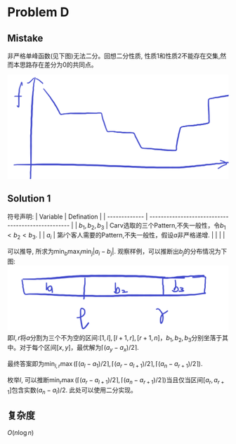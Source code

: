 # Problem D 
## Mistake
非严格单峰函数(见下图)无法二分。回想二分性质, 性质1和性质2不能存在交集,然而本思路存在差分为0的共同点。

![](2023-06-07-13-42-19.png)

## Solution 1
符号声明:
| Variable      | Defination                                         |
| ------------- | -------------------------------------------------- |
| $b_1,b_2,b_3$ | Carv选取的三个Pattern,不失一般性，令$b_1<b_2<b_3$. |
| $a_i$         | 第$i$个客人需要的Pattern,不失一般性，假设$a$非严格递增.                                  |
|               |                                                    |

可以推导, 所求为$\min_{b}\max_{i}\min_j|a_i - b_j|$.
观察样例，可以推断出$b_j$的分布情况为下图:
![](2023-06-07-19-36-12.png)
即$l,r$将$a$分割为三个不为空的区间:$[1,l],[l+1,r],[r+1,n]$，$b_1,b_2,b_3$分别坐落于其中。对于每个区间$[x,y]$，最优解为$\lceil (a_y - a_x)/2\rceil$.

最终答案即为$\min_{l,r}\max(\lceil (a_{l} - a_{1})/2\rceil,\lceil (a_{r} - a_{l+1})/2 \rceil,\lceil (a_{n} - a_{r+1})/2\rceil)$.

枚举$l$, 可以推断$\min_{r}\max(\lceil (a_{r} - a_{l+1})/2 \rceil,\lceil (a_{n} - a_{r+1})/2\rceil)$当且仅当区间$[a_r,a_{r+1}]$包含实数$(a_n - a_l)/2$. 此处可以使用二分实现。

## 复杂度
$O(n\log n)$